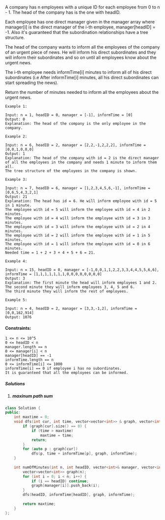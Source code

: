 A company has n employees with a unique ID for each employee from 0 to n - 1. The head of the company has is the one with headID.

Each employee has one direct manager given in the manager array where manager[i] is the direct manager of the i-th employee, manager[headID] = -1. Also it's guaranteed that the subordination relationships have a tree structure.

The head of the company wants to inform all the employees of the company of an urgent piece of news. He will inform his direct subordinates and they will inform their subordinates and so on until all employees know about the urgent news.

The i-th employee needs informTime[i] minutes to inform all of his direct subordinates (i.e After informTime[i] minutes, all his direct subordinates can start spreading the news).

Return the number of minutes needed to inform all the employees about the urgent news.

 

```
Example 1:

Input: n = 1, headID = 0, manager = [-1], informTime = [0]
Output: 0
Explanation: The head of the company is the only employee in the company.

Example 2:

Input: n = 6, headID = 2, manager = [2,2,-1,2,2,2], informTime = [0,0,1,0,0,0]
Output: 1
Explanation: The head of the company with id = 2 is the direct manager of all the employees in the company and needs 1 minute to inform them all.
The tree structure of the employees in the company is shown.

Example 3:

Input: n = 7, headID = 6, manager = [1,2,3,4,5,6,-1], informTime = [0,6,5,4,3,2,1]
Output: 21
Explanation: The head has id = 6. He will inform employee with id = 5 in 1 minute.
The employee with id = 5 will inform the employee with id = 4 in 2 minutes.
The employee with id = 4 will inform the employee with id = 3 in 3 minutes.
The employee with id = 3 will inform the employee with id = 2 in 4 minutes.
The employee with id = 2 will inform the employee with id = 1 in 5 minutes.
The employee with id = 1 will inform the employee with id = 0 in 6 minutes.
Needed time = 1 + 2 + 3 + 4 + 5 + 6 = 21.

Example 4:

Input: n = 15, headID = 0, manager = [-1,0,0,1,1,2,2,3,3,4,4,5,5,6,6], informTime = [1,1,1,1,1,1,1,0,0,0,0,0,0,0,0]
Output: 3
Explanation: The first minute the head will inform employees 1 and 2.
The second minute they will inform employees 3, 4, 5 and 6.
The third minute they will inform the rest of employees.

Example 5:

Input: n = 4, headID = 2, manager = [3,3,-1,2], informTime = [0,0,162,914]
Output: 1076
```

 

#### Constraints:

    1 <= n <= 10^5
    0 <= headID < n
    manager.length == n
    0 <= manager[i] < n
    manager[headID] == -1
    informTime.length == n
    0 <= informTime[i] <= 1000
    informTime[i] == 0 if employee i has no subordinates.
    It is guaranteed that all the employees can be informed.


##### Solutions


1. ##### maxinum path sum


```c++
class Solution {
public:
    int maxtime = 0;
    void dfs(int cur, int time, vector<vector<int>> & graph, vector<int> & informTime) {
        if (graph[cur].size() == 0) {
            if (time > maxtime)
                maxtime = time;
            return;
        }
        for (auto p : graph[cur])
            dfs(p, time + informTime[p], graph, informTime);
    }
    
    int numOfMinutes(int n, int headID, vector<int>& manager, vector<int>& informTime) {
        vector<vector<int>> graph(n);
        for (int i = 0; i < n; i++) {
            if (i == headID) continue;
            graph[manager[i]].push_back(i);
        }
        dfs(headID, informTime[headID], graph, informTime);
        
        return maxtime;
    }
};
```